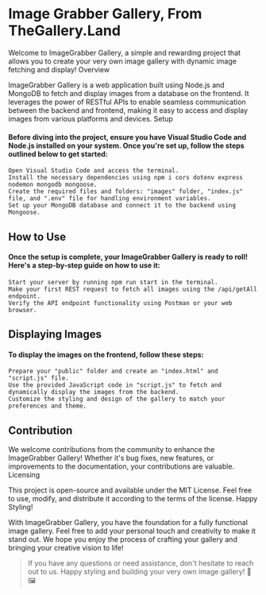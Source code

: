 # Image Grabber Gallery, From TheGallery.Land

Welcome to ImageGrabber Gallery, a simple and rewarding project that allows you to create your very own image gallery with dynamic image fetching and display!
Overview

ImageGrabber Gallery is a web application built using Node.js and MongoDB to fetch and display images from a database on the frontend. It leverages the power of RESTful APIs to enable seamless communication between the backend and frontend, making it easy to access and display images from various platforms and devices.
Setup

#### Before diving into the project, ensure you have Visual Studio Code and Node.js installed on your system. Once you're set up, follow the steps outlined below to get started:

    Open Visual Studio Code and access the terminal.
    Install the necessary dependencies using npm i cors dotenv express nodemon mongodb mongoose.
    Create the required files and folders: "images" folder, "index.js" file, and ".env" file for handling environment variables.
    Set up your MongoDB database and connect it to the backend using Mongoose.

## How to Use

#### Once the setup is complete, your ImageGrabber Gallery is ready to roll! Here's a step-by-step guide on how to use it:

    Start your server by running npm run start in the terminal.
    Make your first REST request to fetch all images using the /api/getAll endpoint.
    Verify the API endpoint functionality using Postman or your web browser.

## Displaying Images

#### To display the images on the frontend, follow these steps:

    Prepare your "public" folder and create an "index.html" and "script.js" file.
    Use the provided JavaScript code in "script.js" to fetch and dynamically display the images from the backend.
    Customize the styling and design of the gallery to match your preferences and theme.

## Contribution

We welcome contributions from the community to enhance the ImageGrabber Gallery! Whether it's bug fixes, new features, or improvements to the documentation, your contributions are valuable.
Licensing

This project is open-source and available under the MIT License. Feel free to use, modify, and distribute it according to the terms of the license.
Happy Styling!

With ImageGrabber Gallery, you have the foundation for a fully functional image gallery. Feel free to add your personal touch and creativity to make it stand out. We hope you enjoy the process of crafting your gallery and bringing your creative vision to life!

> If you have any questions or need assistance, don't hesitate to reach out to us. Happy styling and building your very own image gallery! 🎨🖼️
